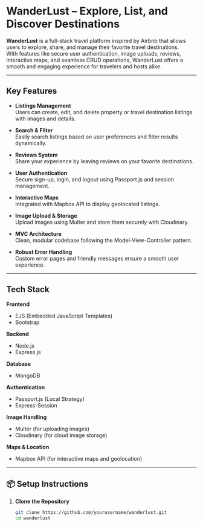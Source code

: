 #  WanderLust – Explore, List, and Discover Destinations

**WanderLust** is a full-stack travel platform inspired by Airbnb that allows users to explore, share, and manage their favorite travel destinations.  
With features like secure user authentication, image uploads, reviews, interactive maps, and seamless CRUD operations, WanderLust offers a smooth and engaging experience for travelers and hosts alike.

---

##  Key Features

- **Listings Management**  
  Users can create, edit, and delete property or travel destination listings with images and details.

- **Search & Filter**  
  Easily search listings based on user preferences and filter results dynamically.

- **Reviews System**  
  Share your experience by leaving reviews on your favorite destinations.

- **User Authentication**  
  Secure sign-up, login, and logout using Passport.js and session management.

- **Interactive Maps**  
  Integrated with Mapbox API to display geolocated listings.

- **Image Upload & Storage**  
  Upload images using Multer and store them securely with Cloudinary.

- **MVC Architecture**  
  Clean, modular codebase following the Model-View-Controller pattern.

- **Robust Error Handling**  
  Custom error pages and friendly messages ensure a smooth user experience.


---

##  Tech Stack

**Frontend**  
- EJS (Embedded JavaScript Templates)  
- Bootstrap

**Backend**  
- Node.js  
- Express.js

**Database**  
- MongoDB 

**Authentication**  
- Passport.js (Local Strategy)  
- Express-Session

**Image Handling**  
- Multer (for uploading images)  
- Cloudinary (for cloud image storage)

**Maps & Location**  
- Mapbox API (for interactive maps and geolocation)

---

## 📦 Setup Instructions

1. **Clone the Repository**
   ```bash
   git clone https://github.com/yourusername/wanderlust.git
   cd wanderlust
